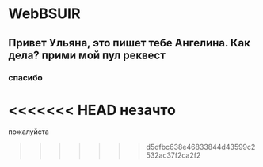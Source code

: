 # WebBSUIR

## Привет Ульяна, это пишет тебе Ангелина. Как дела? прими мой пул реквест
###  спасибо
<<<<<<< HEAD
незачто 
=======
пожалуйста
>>>>>>> d5dfbc638e46833844d43599c2532ac37f2ca2f2
